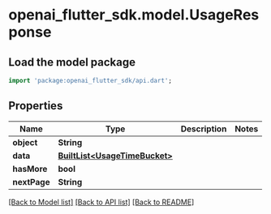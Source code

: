 # openai_flutter_sdk.model.UsageResponse

## Load the model package
```dart
import 'package:openai_flutter_sdk/api.dart';
```

## Properties
Name | Type | Description | Notes
------------ | ------------- | ------------- | -------------
**object** | **String** |  | 
**data** | [**BuiltList&lt;UsageTimeBucket&gt;**](UsageTimeBucket.md) |  | 
**hasMore** | **bool** |  | 
**nextPage** | **String** |  | 

[[Back to Model list]](../README.md#documentation-for-models) [[Back to API list]](../README.md#documentation-for-api-endpoints) [[Back to README]](../README.md)


